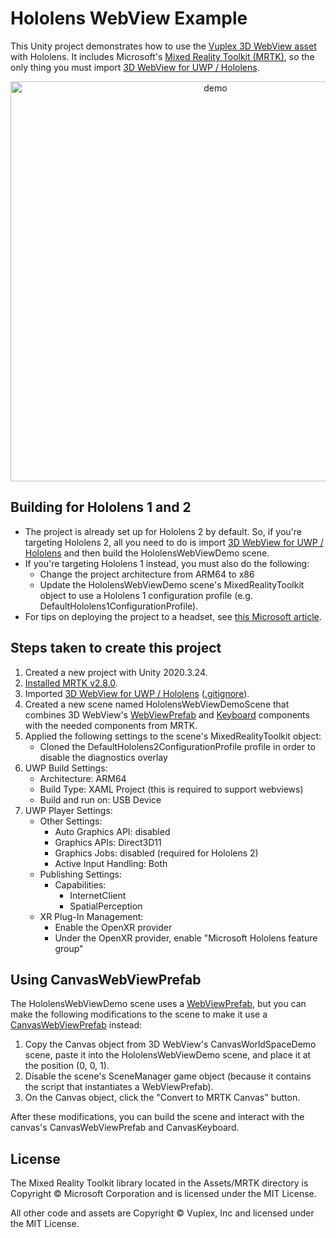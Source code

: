 # Hololens WebView Example

This Unity project demonstrates how to use the [Vuplex 3D WebView asset](https://developer.vuplex.com/webview/overview) with Hololens. It includes Microsoft's [Mixed Reality Toolkit (MRTK)](https://github.com/microsoft/MixedRealityToolkit-Unity), so the only thing you must import [3D WebView for UWP / Hololens](https://store.vuplex.com/webview/uwp).

<p align="center">
  <img alt="demo" src="./demo.gif" width="640">
</p>

## Building for Hololens 1 and 2

- The project is already set up for Hololens 2 by default. So, if you're targeting Hololens 2, all you need to do is import [3D WebView for UWP / Hololens](https://store.vuplex.com/webview/uwp) and then build the HololensWebViewDemo scene.
- If you're targeting Hololens 1 instead, you must also do the following:
    - Change the project architecture from ARM64 to x86
    - Update the HololensWebViewDemo scene's MixedRealityToolkit object to use a Hololens 1 configuration profile (e.g. DefaultHololens1ConfigurationProfile).
- For tips on deploying the project to a headset, see [this Microsoft article](https://docs.microsoft.com/en-us/windows/mixed-reality/using-visual-studio).

## Steps taken to create this project

1. Created a new project with Unity 2020.3.24.
2. [Installed MRTK v2.8.0](https://docs.microsoft.com/en-us/windows/mixed-reality/develop/unity/new-openxr-project-with-mrtk).
3. Imported [3D WebView for UWP / Hololens](https://store.vuplex.com/webview/uwp) ([.gitignore](./.gitignore#L74)).
4. Created a new scene named HololensWebViewDemoScene that combines 3D WebView's [WebViewPrefab](https://developer.vuplex.com/webview/WebViewPrefab) and [Keyboard](https://developer.vuplex.com/webview/Keyboard) components with the needed components from MRTK.
5. Applied the following settings to the scene's MixedRealityToolkit object:
    - Cloned the DefaultHololens2ConfigurationProfile profile in order to disable the diagnostics overlay
6. UWP Build Settings:
    - Architecture: ARM64
    - Build Type: XAML Project (this is required to support webviews)
    - Build and run on: USB Device
7. UWP Player Settings:
    - Other Settings:
        - Auto Graphics API: disabled
        - Graphics APIs: Direct3D11
        - Graphics Jobs: disabled (required for Hololens 2)
        - Active Input Handling: Both
    - Publishing Settings:
        - Capabilities:
            - InternetClient
            - SpatialPerception
    - XR Plug-In Management:
        - Enable the OpenXR provider
        - Under the OpenXR provider, enable "Microsoft Hololens feature group"

## Using CanvasWebViewPrefab

The HololensWebViewDemo scene uses a [WebViewPrefab](https://developer.vuplex.com/webview/WebViewPrefab), but you can make the following modifications to the scene to make it use a [CanvasWebViewPrefab](https://developer.vuplex.com/webview/CanvasWebViewPrefab) instead:

1. Copy the Canvas object from 3D WebView's CanvasWorldSpaceDemo scene, paste it into the HololensWebViewDemo scene, and place it at the position (0, 0, 1).
2. Disable the scene's SceneManager game object (because it contains the script that instantiates a WebViewPrefab).
3. On the Canvas object, click the "Convert to MRTK Canvas" button.

After these modifications, you can build the scene and interact with the canvas's CanvasWebViewPrefab and CanvasKeyboard.

## License

The Mixed Reality Toolkit library located in the Assets/MRTK directory is Copyright © Microsoft Corporation and is licensed under the MIT License.

All other code and assets are Copyright © Vuplex, Inc and licensed under the MIT License.

